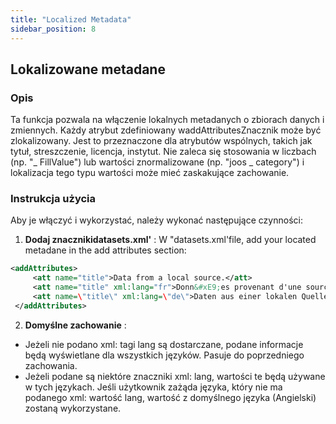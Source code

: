 ```yaml
---
title: "Localized Metadata"
sidebar_position: 8
---
```

## Lokalizowane metadane

### Opis
Ta funkcja pozwala na włączenie lokalnych metadanych o zbiorach danych i zmiennych. Każdy atrybut zdefiniowany waddAttributesZnacznik może być zlokalizowany. Jest to przeznaczone dla atrybutów wspólnych, takich jak tytuł, streszczenie, licencja, instytut. Nie zaleca się stosowania w liczbach (np. "_ FillValue") lub wartości znormalizowane (np. "joos _ category") i lokalizacja tego typu wartości może mieć zaskakujące zachowanie.

### Instrukcja użycia
Aby je włączyć i wykorzystać, należy wykonać następujące czynności:

1.  **Dodaj znacznikidatasets.xml'** :
W "datasets.xml'file, add your located metadane in the add attributes section:
   ```xml
   <addAttributes>
        <att name="title">Data from a local source.</att>
        <att name="title" xml:lang="fr">Donn&#xE9;es provenant d'une source locale.</att>
        <att name=\"title\" xml:lang=\"de\">Daten aus einer lokalen Quelle.</att>
    </addAttributes>
   ```

2.  **Domyślne zachowanie** :
   - Jeżeli nie podano xml: tagi lang są dostarczane, podane informacje będą wyświetlane dla wszystkich języków. Pasuje do poprzedniego zachowania.
   - Jeżeli podane są niektóre znaczniki xml: lang, wartości te będą używane w tych językach. Jeśli użytkownik zażąda języka, który nie ma podanego xml: wartość lang, wartość z domyślnego języka (Angielski) zostaną wykorzystane.
